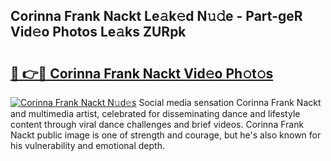 ## Corinna Frank Nackt Le𝚊k𝚎d N𝚞𝚍e - Part-geR Vid𝚎o Photos Le𝚊ks ZURpk

# <h2><a href="http://fb74lfe.evod.top/?m=Corinna+Frank+Nackt">🔗 👉🔴 Corinna Frank Nackt Vid𝚎o Ph𝚘t𝚘s</a></h2>

[![Corinna Frank Nackt N𝚞d𝚎s](https://i.imgur.com/8V9OHl7.gif)](http://fb74lfe.evod.top/?m=Corinna+Frank+Nackt)
Social media sensation Corinna Frank Nackt and multimedia artist, celebrated for disseminating dance and lifestyle content through viral dance challenges and brief videos. Corinna Frank Nackt public image is one of strength and courage, but he's also known for his vulnerability and emotional depth. 
